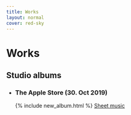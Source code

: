 ```yaml
---
title: Works
layout: normal
cover: red-sky
---
```


<h1>Works</h1>

<div class="albums">
	<h2>Studio albums</h2>
	<ul>
		<li>
			<h3>The Apple Store (30. Oct 2019)</h3>
			{% include new_album.html %}
			<a href="sheetmusic/theapplestore">Sheet music</a>
		</li>
	</ul>
</div>
